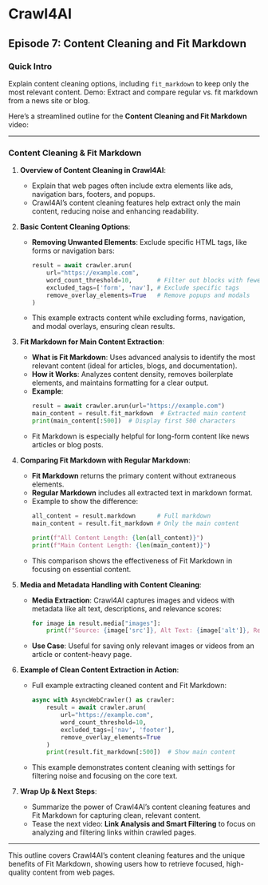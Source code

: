 # Crawl4AI

## Episode 7: Content Cleaning and Fit Markdown

### Quick Intro
Explain content cleaning options, including `fit_markdown` to keep only the most relevant content. Demo: Extract and compare regular vs. fit markdown from a news site or blog.

Here’s a streamlined outline for the **Content Cleaning and Fit Markdown** video:

---

### **Content Cleaning & Fit Markdown**

1. **Overview of Content Cleaning in Crawl4AI**:
   - Explain that web pages often include extra elements like ads, navigation bars, footers, and popups.
   - Crawl4AI’s content cleaning features help extract only the main content, reducing noise and enhancing readability.

2. **Basic Content Cleaning Options**:
   - **Removing Unwanted Elements**: Exclude specific HTML tags, like forms or navigation bars:
     ```python
     result = await crawler.arun(
         url="https://example.com",
         word_count_threshold=10,       # Filter out blocks with fewer than 10 words
         excluded_tags=['form', 'nav'], # Exclude specific tags
         remove_overlay_elements=True   # Remove popups and modals
     )
     ```
   - This example extracts content while excluding forms, navigation, and modal overlays, ensuring clean results.

3. **Fit Markdown for Main Content Extraction**:
   - **What is Fit Markdown**: Uses advanced analysis to identify the most relevant content (ideal for articles, blogs, and documentation).
   - **How it Works**: Analyzes content density, removes boilerplate elements, and maintains formatting for a clear output.
   - **Example**:
     ```python
     result = await crawler.arun(url="https://example.com")
     main_content = result.fit_markdown  # Extracted main content
     print(main_content[:500])  # Display first 500 characters
     ```
   - Fit Markdown is especially helpful for long-form content like news articles or blog posts.

4. **Comparing Fit Markdown with Regular Markdown**:
   - **Fit Markdown** returns the primary content without extraneous elements.
   - **Regular Markdown** includes all extracted text in markdown format.
   - Example to show the difference:
     ```python
     all_content = result.markdown      # Full markdown
     main_content = result.fit_markdown # Only the main content
     
     print(f"All Content Length: {len(all_content)}")
     print(f"Main Content Length: {len(main_content)}")
     ```
   - This comparison shows the effectiveness of Fit Markdown in focusing on essential content.

5. **Media and Metadata Handling with Content Cleaning**:
   - **Media Extraction**: Crawl4AI captures images and videos with metadata like alt text, descriptions, and relevance scores:
     ```python
     for image in result.media["images"]:
         print(f"Source: {image['src']}, Alt Text: {image['alt']}, Relevance Score: {image['score']}")
     ```
   - **Use Case**: Useful for saving only relevant images or videos from an article or content-heavy page.

6. **Example of Clean Content Extraction in Action**:
   - Full example extracting cleaned content and Fit Markdown:
     ```python
     async with AsyncWebCrawler() as crawler:
         result = await crawler.arun(
             url="https://example.com",
             word_count_threshold=10,
             excluded_tags=['nav', 'footer'],
             remove_overlay_elements=True
         )
         print(result.fit_markdown[:500])  # Show main content
     ```
   - This example demonstrates content cleaning with settings for filtering noise and focusing on the core text.

7. **Wrap Up & Next Steps**:
   - Summarize the power of Crawl4AI’s content cleaning features and Fit Markdown for capturing clean, relevant content.
   - Tease the next video: **Link Analysis and Smart Filtering** to focus on analyzing and filtering links within crawled pages.

---

This outline covers Crawl4AI’s content cleaning features and the unique benefits of Fit Markdown, showing users how to retrieve focused, high-quality content from web pages.